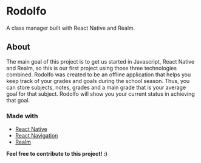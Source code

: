 # Rodolfo
A class manager built with React Native and Realm.

## About
The main goal of this project is to get us started in Javascript, React Native and Realm, so this is our first project using those three technologies combined. 
Rodolfo was created to be an offline application that helps you keep track of your grades and goals during the school season. Thus, you can store subjects, notes, grades and
a main grade that is your average goal for that subject. Rodolfo will show you your current status in achieving that goal.

### Made with
 * [React Native](https://reactnative.dev/)
 * [React Navigation](https://reactnavigation.org/docs/bottom-tab-navigator/)
 * [Realm](https://realm.io/docs/javascript/latest)
 


**Feel free to contribute to this project! :)**
